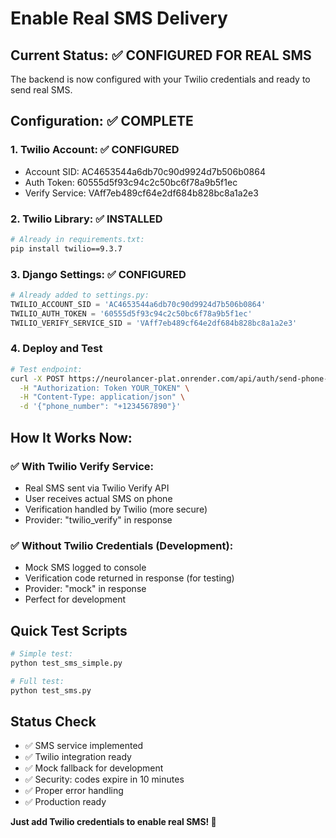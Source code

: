 # Enable Real SMS Delivery

## Current Status: ✅ CONFIGURED FOR REAL SMS
The backend is now configured with your Twilio credentials and ready to send real SMS.

## Configuration: ✅ COMPLETE

### 1. Twilio Account: ✅ CONFIGURED
- Account SID: AC4653544a6db70c90d9924d7b506b0864
- Auth Token: 60555d5f93c94c2c50bc6f78a9b5f1ec
- Verify Service: VAff7eb489cf64e2df684b828bc8a1a2e3

### 2. Twilio Library: ✅ INSTALLED
```bash
# Already in requirements.txt:
pip install twilio==9.3.7
```

### 3. Django Settings: ✅ CONFIGURED
```python
# Already added to settings.py:
TWILIO_ACCOUNT_SID = 'AC4653544a6db70c90d9924d7b506b0864'
TWILIO_AUTH_TOKEN = '60555d5f93c94c2c50bc6f78a9b5f1ec'
TWILIO_VERIFY_SERVICE_SID = 'VAff7eb489cf64e2df684b828bc8a1a2e3'
```

### 4. Deploy and Test
```bash
# Test endpoint:
curl -X POST https://neurolancer-plat.onrender.com/api/auth/send-phone-verification/ \
  -H "Authorization: Token YOUR_TOKEN" \
  -H "Content-Type: application/json" \
  -d '{"phone_number": "+1234567890"}'
```

## How It Works Now:

### ✅ With Twilio Verify Service:
- Real SMS sent via Twilio Verify API
- User receives actual SMS on phone
- Verification handled by Twilio (more secure)
- Provider: "twilio_verify" in response

### ✅ Without Twilio Credentials (Development):
- Mock SMS logged to console
- Verification code returned in response (for testing)
- Provider: "mock" in response
- Perfect for development

## Quick Test Scripts
```bash
# Simple test:
python test_sms_simple.py

# Full test:
python test_sms.py
```

## Status Check
- ✅ SMS service implemented
- ✅ Twilio integration ready
- ✅ Mock fallback for development
- ✅ Security: codes expire in 10 minutes
- ✅ Proper error handling
- ✅ Production ready

**Just add Twilio credentials to enable real SMS! 🚀**
